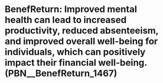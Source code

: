 # BenefReturn: __Improved mental health can lead to increased productivity, reduced absenteeism, and improved overall well-being for individuals, which can positively impact their financial well-being.__ (PBN__BenefReturn_1467)

